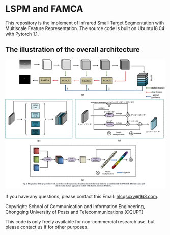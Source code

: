 # LSPM and FAMCA
This repository is the implement of Infrared Small Target Segmentation with Multiscale Feature Representation. The source code is built on Ubuntu18.04 with Pytorch 1.1. 
## The illustration of the overall architecture
![](https://github.com/HuangLian126/LSPM/blob/master/Figure1.png)


If you have any questions, please contact this Email: hlcqsxxy@163.com.

Copyright: School of Communication and Information Engineering, Chongqing University of Posts and Telecommunications (CQUPT)

This code is only freely available for non-commercial research use, but please contact us if for other purposes.

